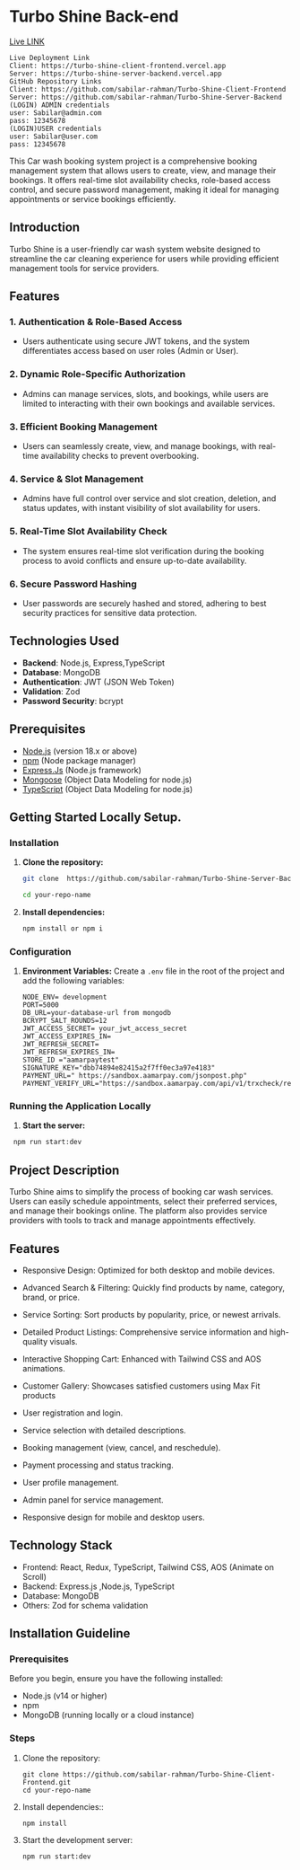# Turbo Shine Back-end
[Live LINK ](https://turbo-shine-server-backend.vercel.app)
```
Live Deployment Link
Client: https://turbo-shine-client-frontend.vercel.app
Server: https://turbo-shine-server-backend.vercel.app
GitHub Repository Links
Client: https://github.com/sabilar-rahman/Turbo-Shine-Client-Frontend
Server: https://github.com/sabilar-rahman/Turbo-Shine-Server-Backend
(LOGIN) ADMIN credentials
user: Sabilar@admin.com
pass: 12345678
(LOGIN)USER credentials
user: Sabilar@user.com
pass: 12345678
```
This Car wash booking system project is a comprehensive booking management system that allows users to create, view, and manage their bookings. It offers real-time slot availability checks, role-based access control, and secure password management, making it ideal for managing appointments or service bookings efficiently.

## Introduction 
Turbo Shine is a user-friendly car wash system website designed to streamline the car cleaning experience for users while providing efficient management tools for service providers.


## Features

### 1. **Authentication & Role-Based Access**

- Users authenticate using secure JWT tokens, and the system differentiates access based on user roles (Admin or User).

### 2. **Dynamic Role-Specific Authorization**

- Admins can manage services, slots, and bookings, while users are limited to interacting with their own bookings and available services.

### 3. **Efficient Booking Management**

- Users can seamlessly create, view, and manage bookings, with real-time availability checks to prevent overbooking.

### 4. **Service & Slot Management**

- Admins have full control over service and slot creation, deletion, and status updates, with instant visibility of slot availability for users.

### 5. **Real-Time Slot Availability Check**

- The system ensures real-time slot verification during the booking process to avoid conflicts and ensure up-to-date availability.

### 6. **Secure Password Hashing**

- User passwords are securely hashed and stored, adhering to best security practices for sensitive data protection.

## Technologies Used

- **Backend**: Node.js, Express,TypeScript
- **Database**: MongoDB
- **Authentication**: JWT (JSON Web Token)
- **Validation**: Zod
- **Password Security**: bcrypt

## Prerequisites

- [Node.js](https://nodejs.org/en/) (version 18.x or above)
- [npm](https://www.npmjs.com/) (Node package manager)
- [Express.Js](https://expressjs.com/) (Node.js framework)
- [Mongoose](https://mongoosejs.com/) (Object Data Modeling for node.js)
- [TypeScript](https://www.typescriptlang.org/) (Object Data Modeling for node.js)

## Getting Started Locally Setup.

### Installation

1. **Clone the repository:**

   ```sh
   git clone  https://github.com/sabilar-rahman/Turbo-Shine-Server-Backend.git

   cd your-repo-name
   ```

2. **Install dependencies:**
   ```sh
   npm install or npm i
   ```

### Configuration

1. **Environment Variables:**
   Create a `.env` file in the root of the project and add the following variables:
   ```env
   NODE_ENV= development
   PORT=5000
   DB_URL=your-database-url from mongodb
   BCRYPT_SALT_ROUNDS=12
   JWT_ACCESS_SECRET= your_jwt_access_secret
   JWT_ACCESS_EXPIRES_IN= 
   JWT_REFRESH_SECRET=
   JWT_REFRESH_EXPIRES_IN=
   STORE_ID ="aamarpaytest"
   SIGNATURE_KEY="dbb74894e82415a2f7ff0ec3a97e4183"
   PAYMENT_URL=" https://sandbox.aamarpay.com/jsonpost.php"
   PAYMENT_VERIFY_URL="https://sandbox.aamarpay.com/api/v1/trxcheck/request.php"     
   ```

### Running the Application Locally

1. **Start the server:**

```sh
 npm run start:dev
```

## Project Description
Turbo Shine aims to simplify the process of booking car wash services. Users can easily schedule appointments, select their preferred services, and manage their bookings online. The platform also provides service providers with tools to track and manage appointments effectively.


## Features
- Responsive Design: Optimized for both desktop and mobile devices.
- Advanced Search & Filtering: Quickly find products by name, category, brand, or price.
- Service Sorting: Sort products by popularity, price, or newest arrivals.
- Detailed Product Listings: Comprehensive service information and high-quality visuals.
- Interactive Shopping Cart: Enhanced with Tailwind CSS and AOS animations.

- Customer Gallery: Showcases satisfied customers using Max Fit products
-    User registration and login.
-   Service selection with detailed descriptions.
-   Booking management (view, cancel, and reschedule).
-   Payment processing and status tracking.
-   User profile management.
-   Admin panel for service management.
-   Responsive design for mobile and desktop users.

## Technology Stack
- Frontend: React, Redux, TypeScript, Tailwind CSS, AOS (Animate on Scroll)
- Backend:  Express.js ,Node.js, TypeScript
- Database: MongoDB
- Others: Zod for schema validation

## Installation Guideline
### Prerequisites
Before you begin, ensure you have the following installed:

- Node.js (v14 or higher)
- npm 
- MongoDB (running locally or a cloud instance)



### Steps

1. Clone the repository:
   ```
   git clone https://github.com/sabilar-rahman/Turbo-Shine-Client-Frontend.git 
   cd your-repo-name
   ```
2. Install dependencies::
   ```
   npm install
   
   ```

3. Start the development server:
   ```
   npm run start:dev
   
   ```

